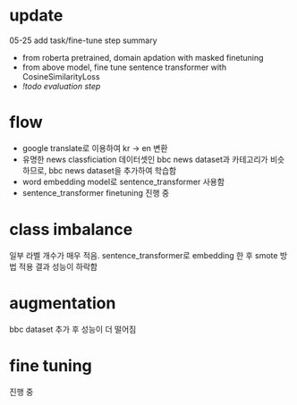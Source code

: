 # update
05-25
add task/fine-tune step
summary
- from roberta pretrained, domain apdation with masked finetuning
- from above model, fine tune sentence transformer with CosineSimilarityLoss
- *!todo evaluation step*



# flow
- google translate로 이용하여 kr -> en 변환
- 유명한 news classficiation 데이터셋인 bbc news dataset과 카테고리가 비슷하므로,
bbc news dataset을 추가하여 학습함
- word embedding model로 sentence_transformer 사용함
- sentence_transformer finetuning 진행 중

# class imbalance
일부 라벨 개수가 매우 적음.
sentence_transformer로 embedding 한 후 smote 방법 적용 결과 성능이 하락함

# augmentation
bbc dataset 추가 후 성능이 더 떨어짐

# fine tuning
진행 중 

